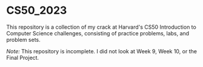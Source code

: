 # CS50_2023

This repository is a collection of my crack at Harvard's CS50 Introduction to Computer Science challenges, consisting of practice problems, labs, and problem sets. 

*Note:* This repository is incomplete. I did not look at Week 9, Week 10, or the Final Project. 
